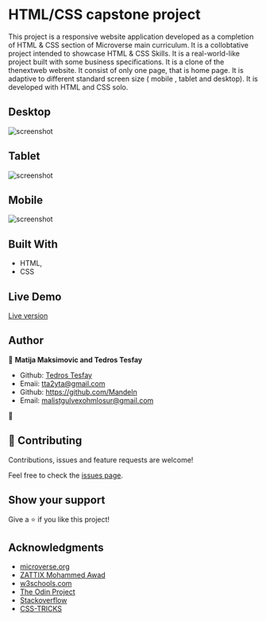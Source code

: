 # HTML/CSS capstone project

This project is a responsive website application developed as a completion of HTML & CSS section of Microverse main curriculum. It is a collobtative project intended to showcase HTML & CSS Skills. It is a real-world-like project built with some business specifications. It is a clone of the thenextweb website. It consist of only one page, that is home page. It is adaptive to different standard screen size ( mobile , tablet and desktop). It is developed with HTML and CSS solo.

## Desktop

![screenshot](./img/readmeimg-1.png)

## Tablet

![screenshot](./img/readmeimg-2.png)

## Mobile

![screenshot](./img/readmeimg-3.png)

## Built With

- HTML,
- CSS

## Live Demo

<a href="https://rawcdn.githack.com/tta2yta/the-next-web/bbe9fe3c9b0e5892bd1269f91fe7dd2d600ff3a7/index.html">Live version</a>

## Author

👤 **Matija Maksimovic and Tedros Tesfay**

- Github: [Tedros Tesfay](https://github.com/tta2yta)
- Emaii: tta2yta@gmail.com
- Github: https://github.com/Mandeln
- Email: malistgulvexohmlosur@gmail.com

👤

## 🤝 Contributing

Contributions, issues and feature requests are welcome!

Feel free to check the <a href="https://github.com/tta2yta/the-next-web/issues" target="_blank">issues page</a>.

## Show your support

Give a ⭐️ if you like this project!

## Acknowledgments

- <a href="https://www.microverse.org/" target="_blank">microverse.org</a>
- <a href="https://www.behance.net/gallery/24796463/ZATTIX" target="_blank">ZATTIX Mohammed Awad</a>
- <a href="https://www.w3schools.com/" target="_blank">w3schools.com</a>
- <a href="https://www.theodinproject.com/" target="_blank">The Odin Project</a>
- <a href="https://www.stackoverflow.com/" target="_blank">Stackoverflow</a>
- <a href="https://css-tricks.com/" target="_blank">CSS-TRICKS</a>
